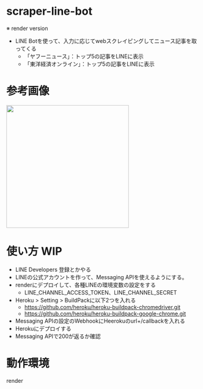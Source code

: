 # scraper-line-bot 
※ render version
- LINE Botを使って、入力に応じてwebスクレイピングしてニュース記事を取ってくる
  - 「ヤフーニュース」：トップ5の記事をLINEに表示
  - 「東洋経済オンライン」：トップ5の記事をLINEに表示

# 参考画像
<!-- ![line](https://user-images.githubusercontent.com/34742328/172427140-3546a390-6ae4-4117-a302-4acbeafe6f07.jpg) -->
<img src="https://user-images.githubusercontent.com/34742328/172427140-3546a390-6ae4-4117-a302-4acbeafe6f07.jpg"  width="320px">

# 使い方 WIP
- LINE Developers 登録とかやる
- LINEの公式アカウントを作って、Messaging APIを使えるようにする。
- renderにデプロイして、各種LINEの環境変数の設定をする
  - LINE_CHANNEL_ACCESS_TOKEN、LINE_CHANNEL_SECRET
- Heroku > Setting > BuildPackに以下2つを入れる
  - https://github.com/heroku/heroku-buildpack-chromedriver.git
  - https://github.com/heroku/heroku-buildpack-google-chrome.git
- Messaging APIの設定のWebhookにHeerokuのurl+/callbackを入れる
- Herokuにデプロイする
- Messaging APIで200が返るか確認

# 動作環境
render
